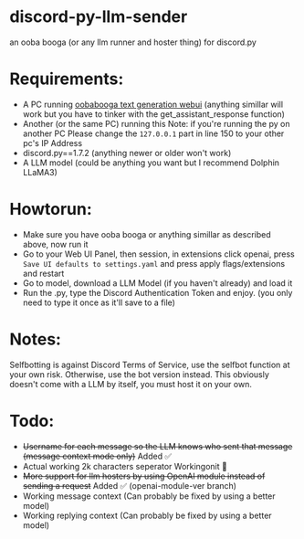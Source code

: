 # discord-py-llm-sender
an ooba booga (or any llm runner and hoster thing) for discord.py  
# Requirements:
- A PC running [oobabooga text generation webui](https://github.com/oobabooga/text-generation-webui) (anything simillar will work but you have to tinker with the get_assistant_response function)
- Another (or the same PC) running this Note: if you're running the py on another PC Please change the `127.0.0.1` part in line 150 to your other pc's IP Address
- discord.py==1.7.2 (anything newer or older won't work) 
- A LLM model (could be anything you want but I recommend Dolphin LLaMA3)
# Howtorun:
- Make sure you have ooba booga or anything simillar as described above, now run it 
- Go to your Web UI Panel, then session, in extensions click openai, press `Save UI defaults to settings.yaml` and press apply flags/extensions and restart
- Go to model, download a LLM Model (if you haven't already) and load it
- Run the .py, type the Discord Authentication Token and enjoy. (you only need to type it once as it'll save to a file)
# Notes:
Selfbotting is against Discord Terms of Service, use the selfbot function at your own risk. Otherwise, use the bot version instead.
This obviously doesn't come with a LLM by itself, you must host it on your own.
# Todo:
- ~~Username for each message so the LLM knows who sent that message (message context mode only)~~ Added ✅
- Actual working 2k characters seperator Workingonit 🤔
- ~~More support for llm hosters by using OpenAI module instead of sending a request~~ Added ✅ (openai-module-ver branch)
- Working message context (Can probably be fixed by using a better model) 
- Working replying context (Can probably be fixed by using a better model) 
